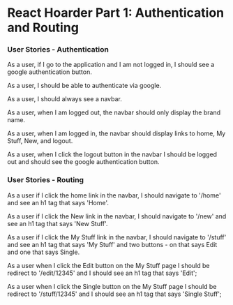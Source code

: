 # React Hoarder Part 1: Authentication and Routing

### User Stories - Authentication
As a user, if I go to the application and I am not logged in, I should see a google authentication button.

As a user, I should be able to authenticate via google.

As a user, I should always see a navbar.

As a user, when I am logged out, the navbar should only display the brand name.

As a user, when I am logged in, the navbar should display links to home, My Stuff, New, and logout.

As a user, when I click the logout button in the navbar I should be logged out and should see the google authentication button.


### User Stories - Routing
As a user if I click the home link in the navbar, I should navigate to '/home'  and see an h1 tag that says 'Home'.

As a user if I click the New link in the navbar, I should navigate to '/new'  and see an h1 tag that says 'New Stuff'.

As a user if I click the My Stuff link in the navbar, I should navigate to '/stuff'  and see an h1 tag that says 'My Stuff' and two buttons - on that says Edit and one that says Single.

As a user when I click the Edit button on the My Stuff page I should be redirect to '/edit/12345' and I should see an h1 tag that says 'Edit';

As a user when I click the Single button on the My Stuff page I should be redirect to '/stuff/12345' and I should see an h1 tag that says 'Single Stuff';
